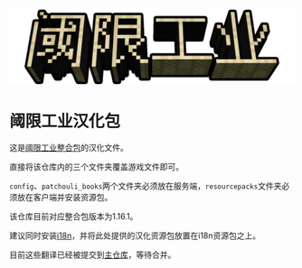 ![logo](logo.png)
# 阈限工业汉化包
这是[阈限工业整合包](https://www.curseforge.com/minecraft/modpacks/liminal-industries)的汉化文件。

直接将该仓库内的三个文件夹覆盖游戏文件即可。

`config`、`patchouli_books`两个文件夹必须放在服务端，`resourcepacks`文件夹必须放在客户端并安装资源包。

该仓库目前对应整合包版本为1.16.1。

建议同时安装[i18n](https://www.curseforge.com/minecraft/mc-mods/i18nupdatemod)，并将此处提供的汉化资源包放置在i18n资源包之上。

目前这些翻译已经被提交到[主仓库](https://github.com/Appocryptha/Liminal-Industries/pull/126)，等待合并。

